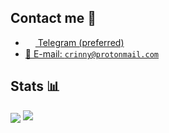 
## Contact me 💭
- <a href="https://t.me/OtakuFirstUA"><img src="https://upload.wikimedia.org/wikipedia/commons/thumb/8/82/Telegram_logo.svg/768px-Telegram_logo.svg.png" width=16 height=16 align="center" /> Telegram (preferred)</a>
- <a href="mailto:otakufirstua@gmail.com">📩 E-mail: `crinny@protonmail.com`</a>

## Stats 📊
<img src="https://gpvc.arturio.dev/Otaku-First" align="center" />
<img src="https://github-readme-stats.vercel.app/api?username=Otaku-First&show_icons=true&count_private=true">
